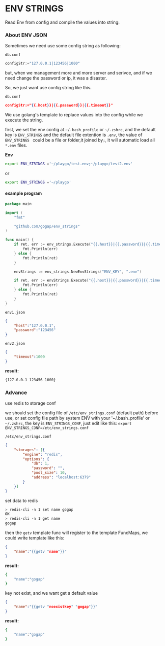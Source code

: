 ENV STRINGS
===========

Read Env from config and compile the values into string.

### About ENV JSON

Sometimes we need use some config string as following:

`db.conf`

```go
configStr:="127.0.0.1|123456|1000"
```

but, when we management more and more server and serivce, and if we need change the password or ip, it was a disaster.

So, we just want use config string like this.

`db.conf`

```json
configStr:="{{.host}}|{{.password}}|{{.timeout}}"
```

We use golang's template to replace values into the config while we execute the string.

first, we set the env config at `~/.bash_profile` or `~/.zshrc`, and the default key is `ENV_STRINGS` and the default file extention is `.env`, the value of `ENV_STRINGS ` could be a file or folder,it joined by`;`, it will automatic load all `*.env` files.

**Env**

```bash
export ENV_STRINGS ='~/playgo/test.env;~/playgo/test2.env'
```

or

```bash
export ENV_STRINGS ='~/playgo'
```


#### example program

```go
package main

import (
	"fmt"

	"github.com/gogap/env_strings"
)

func main() {
	if ret, err := env_strings.Execute("{{.host}}|{{.password}}|{{.timeout}}"); err != nil {
		fmt.Println(err)
	} else {
		fmt.Println(ret)
	}

	envStrings := env_strings.NewEnvStrings("ENV_KEY", ".env")

	if ret, err := envStrings.Execute("{{.host}}|{{.password}}|{{.timeout}}"); err != nil {
		fmt.Println(err)
	} else {
		fmt.Println(ret)
	}
}

```
 

`env1.json`

```json
{
	"host":"127.0.0.1",
	"password":"123456"
}
```


`env2.json`

```json
{
	"timeout":1000
}
```

**result:**

```bash
{127.0.0.1 123456 1000}
```


### Advance

use redis to storage conf

we should set the config file of `/etc/env_strings.conf` (default path) before use, or set config file path by system ENV with your '~/.bash_profile' or `~/.zshrc`, the key is `ENV_STRINGS_CONF`, just edit like this: `export ENV_STRINGS_CONF=/etc/env_strings.conf`


`/etc/env_strings.conf`

```json
{
    "storages": [{
        "engine": "redis",
        "options": {
            "db": 1,
            "password": "",
            "pool_size": 10,
            "address": "localhost:6379"
        }
    }]
}
```

set data to redis

```bash
> redis-cli -n 1 set name gogap
OK
> redis-cli -n 1 get name
gogap
```

then the `getv` template func will register to the template FuncMaps, we could write template like this:

```json
{
	"name":"{{getv "name"}}"
}
```

**result:**

```bash
{
	"name":"gogap"
}
```

key not exist, and we want get a default value

```json
{
	"name":"{{getv "noexistkey" "gogap"}}"
}
```

**result:**

```bash
{
	"name":"gogap"
}
```